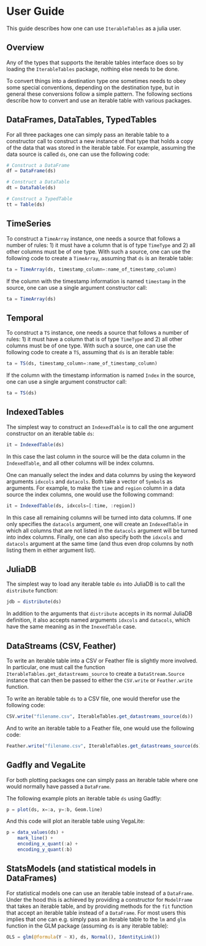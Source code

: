 # User Guide

This guide describes how one can use `IterableTables` as a julia user.

## Overview

Any of the types that supports the iterable tables interface does so by loading the `IterableTables` package, nothing else needs to be done.

To convert things into a destination type one sometimes needs to obey some special conventions, depending on the destination type, but in general these conversions follow a simple pattern. The following sections describe how to convert and use an iterable table with various packages.

## DataFrames, DataTables, TypedTables

For all three packages one can simply pass an iterable table to a constructor call to construct a new instance of that type that holds a copy of the data that was stored in the iterable table. For example, assuming the data source is called `ds`, one can use the following code:

```julia
# Construct a DataFrame
df = DataFrame(ds)

# Construct a DataTable
dt = DataTable(ds)

# Construct a TypedTable
tt = Table(ds)
```

## TimeSeries

To construct a `TimeArray` instance, one needs a source that follows a number of rules: 1) it must have a column that is of type `TimeType` and 2) all other columns must be of one type. With such a source, one can use the following code to create a `TimeArray`, assuming that `ds` is an iterable table:

```julia
ta = TimeArray(ds, timestamp_column=:name_of_timestamp_column)
```

If the column with the timestamp information is named `timestamp` in the source, one can use a single argument constructor call:

```julia
ta = TimeArray(ds)
```

## Temporal

To construct a `TS` instance, one needs a source that follows a number of rules: 1) it must have a column that is of type `TimeType` and 2) all other columns must be of one type. With such a source, one can use the following code to create a `TS`, assuming that `ds` is an iterable table:

```julia
ta = TS(ds, timestamp_column=:name_of_timestamp_column)
```

If the column with the timestamp information is named `Index` in the source, one can use a single argument constructor call:

```julia
ta = TS(ds)
```


## IndexedTables

The simplest way to construct an `IndexedTable` is to call the one argument constructor on an iterable table `ds`:

```julia
it = IndexedTable(ds)
```

In this case the last column in the source will be the data column in the `IndexedTable`, and all other columns will be index columns.

One can manually select the index and data columns by using the keyword arguments `idxcols` and `datacols`. Both take a vector of `Symbol`s as arguments. For example, to make the `time` and `region` column in a data source the index columns, one would use the following command:

```julia
it = IndexedTable(ds, idxcols=[:time, :region])
```

In this case all remaining columns will be turned into data columns. If one only specifies the `datacols` argument, one will create an `IndexedTable` in which all columns that are not listed in the `datacols` argument will be turned into index columns. Finally, one can also specify both the `idxcols` and `datacols` argument at the same time (and thus even drop columns by noth listing them in either argument list).

## JuliaDB

The simplest way to load any iterable table `ds` into JuliaDB is to call the `distribute` function:

```julia
jdb = distribute(ds)
```

In addition to the arguments that `distribute` accepts in its normal JuliaDB definition, it also accepts named arguments `idxcols` and `datacols`, which have the same meaning as in the `InexedTable` case.

## DataStreams (CSV, Feather)

To write an iterable table into a CSV or Feather file is slightly more involved. In particular, one must call the function `IterableTables.get_datastreams_source` to create a `DataStream.Source` instance that can then be passed to either the `CSV.write` or `Feather.write` function.

To write an iterable table `ds` to a CSV file, one would therefor use the following code:

```julia
CSV.write("filename.csv", IterableTables.get_datastreams_source(ds))
```

And to write an iterable table to a Feather file, one would use the following code:

```julia
Feather.write("filename.csv", IterableTables.get_datastreams_source(ds))
```

## Gadfly and VegaLite

For both plotting packages one can simply pass an iterable table where one would normally have passed a `DataFrame`.

The following example plots an iterable table `ds` using Gadfly:

```julia
p = plot(ds, x=:a, y=:b, Geom.line)
```

And this code will plot an iterable table using VegaLite:

```julia
p = data_values(ds) +
    mark_line() +
    encoding_x_quant(:a) +
    encoding_y_quant(:b)
```

## StatsModels (and statistical models in DataFrames)

For statistical models one can use an iterable table instead of a `DataFrame`. Under the hood this is achieved by providing a constructor for `ModelFrame` that takes an iterable table, and by providing methods for the `fit` function that accept an iterable table instead of a `DataFrame`. For most users this implies that one can e.g. simply pass an iterable table to the `lm` and `glm` function in the GLM package (assuming `ds` is any iterable table):

```julia
OLS = glm(@formula(Y ~ X), ds, Normal(), IdentityLink())
```
